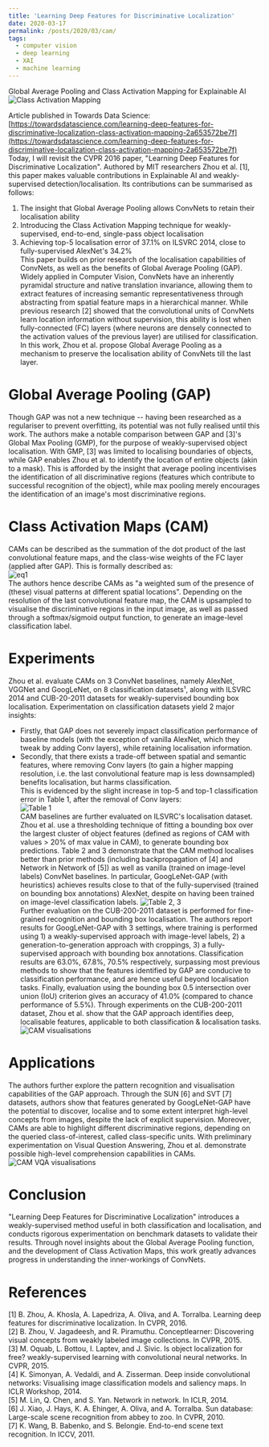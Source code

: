 ```yaml
---
title: 'Learning Deep Features for Discriminative Localization'
date: 2020-03-17
permalink: /posts/2020/03/cam/
tags:
  - computer vision
  - deep learning
  - XAI
  - machine learning
---
```

Global Average Pooling and Class Activation Mapping for Explainable AI  
![Class Activation Mapping](https://chinglamchoi.github.io/cchoi/files/cam.png)

Article published in Towards Data Science: [https://towardsdatascience.com/learning-deep-features-for-discriminative-localization-class-activation-mapping-2a653572be7f](https://towardsdatascience.com/learning-deep-features-for-discriminative-localization-class-activation-mapping-2a653572be7f)  
Today, I will revisit the CVPR 2016 paper, "Learning Deep Features for Discriminative Localization". Authored by MIT researchers Zhou et al. [1], this paper makes valuable contributions in Explainable AI and weakly-supervised detection/localisation. Its contributions can be summarised as follows:  
1. The insight that Global Average Pooling allows ConvNets to retain their localisation ability  
2. Introducing the Class Activation Mapping technique for weakly-supervised, end-to-end, single-pass object localisation  
3. Achieving top-5 localisation error of 37.1% on ILSVRC 2014, close to fully-supervised AlexNet's 34.2%  
This paper builds on prior research of the localisation capabilities of ConvNets, as well as the benefits of Global Average Pooling (GAP). Widely applied in Computer Vision, ConvNets have an inherently pyramidal structure and native translation invariance, allowing them to extract features of increasing semantic representativeness through abstracting from spatial feature maps in a hierarchical manner. While previous research [2] showed that the convolutional units of ConvNets learn location information without supervision, this ability is lost when fully-connected (FC) layers (where neurons are densely connected to the activation values of the previous layer) are utilised for classification. In this work, Zhou et al. propose Global Average Pooling as a mechanism to preserve the localisation ability of ConvNets till the last layer.  
  
Global Average Pooling (GAP)
======
Though GAP was not a new technique -- having been researched as a regulariser to prevent overfitting, its potential was not fully realised until this work. The authors make a notable comparison between GAP and [3]'s Global Max Pooling (GMP), for the purpose of weakly-supervised object localisation. With GMP, [3] was limited to localising boundaries of objects, while GAP enables Zhou et al. to identify the location of entire objects (akin to a mask). This is afforded by the insight that average pooling incentivises the identification of all discriminative regions (features which contribute to successful recognition of the object), while max pooling merely encourages the identification of an image's most discriminative regions.  
  
Class Activation Maps (CAM)
======
CAMs can be described as the summation of the dot product of the last convolutional feature maps, and the class-wise weights of the FC layer (applied after GAP). This is formally described as:  
![eq1](https://chinglamchoi.github.io/cchoi/files/eq1cam.png)  
The authors hence describe CAMs as "a weighted sum of the presence of (these) visual patterns at different spatial locations". Depending on the resolution of the last convolutional feature map, the CAM is upsampled to visualise the discriminative regions in the input image, as well as passed through a softmax/sigmoid output function, to generate an image-level classification label.  
  
Experiments
======
Zhou et al. evaluate CAMs on 3 ConvNet baselines, namely AlexNet, VGGNet and GoogLeNet, on 8 classification datasets¹, along with ILSVRC 2014 and CUB-20-2011 datasets for weakly-supervised bounding box localisation. Experimentation on classification datasets yield 2 major insights:  
- Firstly, that GAP does not severely impact classification performance of baseline models (with the exception of vanilla AlexNet, which they tweak by adding Conv layers), while retaining localisation information.  
- Secondly, that there exists a trade-off between spatial and semantic features, where removing Conv layers (to gain a higher mapping resolution, i.e. the last convolutional feature map is less downsampled) benefits localisation, but harms classification.  
This is evidenced by the slight increase in top-5 and top-1 classification error in Table 1, after the removal of Conv layers:  
![Table 1](https://chinglamchoi.github.io/cchoi/files/table1cam.png)  
CAM baselines are further evaluated on ILSVRC's localisation dataset. Zhou et al. use a thresholding technique of fitting a bounding box over the largest cluster of object features (defined as regions of CAM with values > 20% of max value in CAM), to generate bounding box predictions. Table 2 and 3 demonstrate that the CAM method localises better than prior methods (including backpropagation of [4] and Network in Network of [5]) as well as vanilla (trained on image-level labels) ConvNet baselines. In particular, GoogLeNet-GAP (with heuristics) achieves results close to that of the fully-supervised (trained on bounding box annotations) AlexNet, despite on having been trained on image-level classification labels.
![Table 2, 3](https://chinglamchoi.github.io/cchoi/files/tables23cam.png)  
Further evaluation on the CUB-200-2011 dataset is performed for fine-grained recognition and bounding box localisation. The authors report results for GoogLeNet-GAP with 3 settings, where training is performed using 1) a weakly-supervised approach with image-level labels, 2) a generation-to-generation approach with croppings, 3) a fully-supervised approach with bounding box annotations. Classification results are 63.0%, 67.8%, 70.5% respectively, surpassing most previous methods to show that the features identified by GAP are conducive to classification performance, and are hence useful beyond localisation tasks. Finally, evaluation using the bounding box 0.5 intersection over union (IoU) criterion gives an accuracy of 41.0% (compared to chance performance of 5.5%). Through experiments on the CUB-200-2011 dataset, Zhou et al. show that the GAP approach identifies deep, localisable features, applicable to both classification & localisation tasks.  
![CAM visualisations](https://chinglamchoi.github.io/cchoi/files/cam1.png)  

Applications
======
The authors further explore the pattern recognition and visualisation capabilities of the GAP approach. Through the SUN [6] and SVT [7] datasets, authors show that features generated by GoogLeNet-GAP have the potential to discover, localise and to some extent interpret high-level concepts from images, despite the lack of explicit supervision. Moreover, CAMs are able to highlight different discriminative regions, depending on the queried class-of-interest, called class-specific units. With preliminary experimentation on Visual Question Answering, Zhou et al. demonstrate possible high-level comprehension capabilities in CAMs.  
![CAM VQA visualisations](https://chinglamchoi.github.io/cchoi/files/camvqa.png)  
  
Conclusion
======
"Learning Deep Features for Discriminative Localization" introduces a weakly-supervised method useful in both classification and localisation, and conducts rigorous experimentation on benchmark datasets to validate their results. Through novel insights about the Global Average Pooling function, and the development of Class Activation Maps, this work greatly advances progress in understanding the inner-workings of ConvNets.  
  
References
======
[1] B. Zhou, A. Khosla, A. Lapedriza, A. Oliva, and A. Torralba. Learning deep features for discriminative localization. In CVPR, 2016.  
[2] B. Zhou, V. Jagadeesh, and R. Piramuthu. Conceptlearner: Discovering visual concepts from weakly labeled image collections. In CVPR, 2015.  
[3] M. Oquab, L. Bottou, I. Laptev, and J. Sivic. Is object localization for free? weakly-supervised learning with convolutional neural networks. In CVPR, 2015.  
[4] K. Simonyan, A. Vedaldi, and A. Zisserman. Deep inside convolutional networks: Visualising image classification models and saliency maps. In ICLR Workshop, 2014.  
[5] M. Lin, Q. Chen, and S. Yan. Network in network. In ICLR, 2014.  
[6] J. Xiao, J. Hays, K. A. Ehinger, A. Oliva, and A. Torralba. Sun database: Large-scale scene recognition from abbey to zoo. In CVPR, 2010.  
[7] K. Wang, B. Babenko, and S. Belongie. End-to-end scene text recognition. In ICCV, 2011.  

